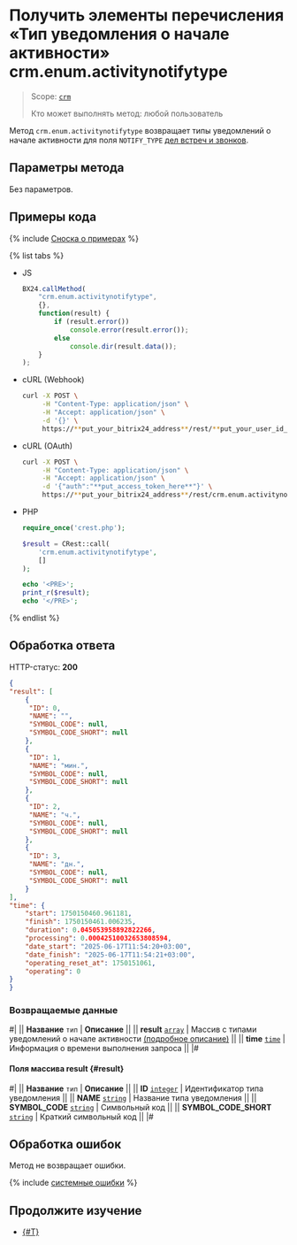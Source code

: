 # Получить элементы перечисления «Тип уведомления о начале активности» crm.enum.activitynotifytype

> Scope: [`crm`](../../../scopes/permissions.md)
>
> Кто может выполнять метод: любой пользователь

Метод `crm.enum.activitynotifytype` возвращает типы уведомлений о начале активности для поля `NOTIFY_TYPE` [дел встреч и звонков](../../timeline/activities/index.md).

## Параметры метода

Без параметров.

## Примеры кода

{% include [Сноска о примерах](../../../../_includes/examples.md) %}

{% list tabs %}

- JS

    ```js
    BX24.callMethod(
        "crm.enum.activitynotifytype",
        {},
        function(result) {
            if (result.error())
                console.error(result.error());
            else
                console.dir(result.data());
        }
    );
    ```

- cURL (Webhook)

    ```bash
    curl -X POST \
         -H "Content-Type: application/json" \
         -H "Accept: application/json" \
         -d '{}' \
         https://**put_your_bitrix24_address**/rest/**put_your_user_id_here**/**put_your_webbhook_here**/crm.enum.activitynotifytype
    ```

- cURL (OAuth)

    ```bash
    curl -X POST \
         -H "Content-Type: application/json" \
         -H "Accept: application/json" \
         -d '{"auth":"**put_access_token_here**"}' \
         https://**put_your_bitrix24_address**/rest/crm.enum.activitynotifytype
    ```

- PHP

    ```php
    require_once('crest.php');

    $result = CRest::call(
        'crm.enum.activitynotifytype',
        []
    );

    echo '<PRE>';
    print_r($result);
    echo '</PRE>';
    ```

{% endlist %}

## Обработка ответа

HTTP-статус: **200**

```json
{
"result": [
    {
     "ID": 0,
     "NAME": "",
     "SYMBOL_CODE": null,
     "SYMBOL_CODE_SHORT": null
    },
    {
     "ID": 1,
     "NAME": "мин.",
     "SYMBOL_CODE": null,
     "SYMBOL_CODE_SHORT": null
    },
    {
     "ID": 2,
     "NAME": "ч.",
     "SYMBOL_CODE": null,
     "SYMBOL_CODE_SHORT": null
    },
    {
     "ID": 3,
     "NAME": "дн.",
     "SYMBOL_CODE": null,
     "SYMBOL_CODE_SHORT": null
    }
],
"time": {
    "start": 1750150460.961181,
    "finish": 1750150461.006235,
    "duration": 0.045053958892822266,
    "processing": 0.00042510032653808594,
    "date_start": "2025-06-17T11:54:20+03:00",
    "date_finish": "2025-06-17T11:54:21+03:00",
    "operating_reset_at": 1750151061,
    "operating": 0
}
}
```

### Возвращаемые данные

#|
|| **Название**
`тип` | **Описание** ||
|| **result**
[`array`](../../../data-types.md) | Массив с типами уведомлений о начале активности [(подробное описание)](#result) ||
|| **time**
[`time`](../../../data-types.md#time) | Информация о времени выполнения запроса ||
|#

#### Поля массива result {#result}

#|
|| **Название**
`тип` | **Описание** ||
|| **ID**
[`integer`](../../../data-types.md) | Идентификатор типа уведомления ||
|| **NAME**
[`string`](../../../data-types.md) | Название типа уведомления ||
|| **SYMBOL_CODE**
[`string`](../../../data-types.md) | Символьный код ||
|| **SYMBOL_CODE_SHORT**
[`string`](../../../data-types.md) | Краткий символьный код ||
|#

## Обработка ошибок

Метод не возвращает ошибки.

{% include [системные ошибки](../../../../_includes/system-errors.md) %}

## Продолжите изучение

- [{#T}](./index.md)